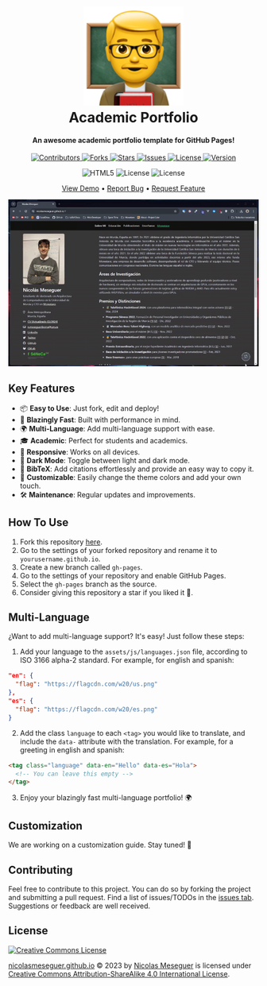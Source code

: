 <h1 align="center">
  <br>
  <a href="https://github.com/NicolasMeseguer/nicolasmeseguer.github.io"><img src="assets/img/logo.png" alt="Academic Portfolio" width="200"></a>
  <br>
  Academic Portfolio
  <br>
</h1>

<h4 align="center">An awesome academic portfolio template for GitHub Pages!</h4>

<p align="center">
  <a href="https://github.com/NicolasMeseguer/nicolasmeseguer.github.io/graphs/contributors">
    <img src="https://img.shields.io/github/contributors/NicolasMeseguer/nicolasmeseguer.github.io" alt="Contributors">
  </a>
  <a href="https://github.com/NicolasMeseguer/nicolasmeseguer.github.io/network/members">
    <img src="https://img.shields.io/github/forks/NicolasMeseguer/nicolasmeseguer.github.io?style" alt="Forks">
  </a>
  <a href="https://github.com/NicolasMeseguer/nicolasmeseguer.github.io/stargazers">
    <img src="https://img.shields.io/github/stars/NicolasMeseguer/nicolasmeseguer.github.io?style" alt="Stars">
  </a>
  <a href="https://github.com/NicolasMeseguer/nicolasmeseguer.github.io/issues">
    <img src="https://img.shields.io/github/issues/NicolasMeseguer/nicolasmeseguer.github.io" alt="Issues">
  </a>
  <a href="http://creativecommons.org/licenses/by-sa/4.0/">
    <img src="https://img.shields.io/github/license/NicolasMeseguer/nicolasmeseguer.github.io" alt="License">
  </a>
  <a href="https://github.com/NicolasMeseguer/nicolasmeseguer.github.io/releases">
    <img src="https://img.shields.io/github/v/release/NicolasMeseguer/nicolasmeseguer.github.io" alt="Version">
  </a>
</p>

<p align="center">
  <img src="https://img.shields.io/badge/HTML5-E34F26?logo=HTML5&logoColor=white" alt="HTML5">
  <img src="https://img.shields.io/badge/CSS3-1572B6?logo=css3&logoColor=white" alt="License">
  <img src="https://shields.io/badge/JavaScript-F7DF1E?logo=JavaScript&logoColor=000&style=flat-square" alt="License">
</p>

<p align="center">
  <a href="https://nicolasmeseguer.github.io/">View Demo</a> •
  <a href="https://github.com/NicolasMeseguer/nicolasmeseguer.github.io/issues/new?labels=bug&template=_bug-report.md">Report Bug</a> •
  <a href="https://github.com/NicolasMeseguer/nicolasmeseguer.github.io/issues/new?labels=enhancement&template=_feature-request.md">Request Feature</a>
</p>

<p align="center">
  <img src="./assets/img/academicportfolio.gif" alt="Screenshot">
</p>

## Key Features

- 📦 **Easy to Use**: Just fork, edit and deploy!
- 🚀 **Blazingly Fast**: Built with performance in mind.
- 🌍 **Multi-Language**: Add multi-language support with ease.
- 🎓 **Academic**: Perfect for students and academics.
- 📱 **Responsive**: Works on all devices.
- 🌙 **Dark Mode**: Toggle between light and dark mode.
- 📰 **BibTeX**: Add citations effortlessly and provide an easy way to copy it.
- 🎨 **Customizable**: Easily change the theme colors and add your own touch.
- 🛠️ **Maintenance**: Regular updates and improvements.



## How To Use

1. Fork this repository [here](https://github.com/NicolasMeseguer/nicolasmeseguer.github.io/fork). 
2. Go to the settings of your forked repository and rename it to `yourusername.github.io`.
3. Create a new branch called `gh-pages`.
4. Go to the settings of your repository and enable GitHub Pages.
5. Select the `gh-pages` branch as the source.
6. Consider giving this repository a star if you liked it 🤍.



## Multi-Language

¿Want to add multi-language support? It's easy! Just follow these steps:

1. Add your language to the `assets/js/languages.json` file, according to ISO 3166 alpha-2 standard. For example, for english and spanish:
```json
"en": {
  "flag": "https://flagcdn.com/w20/us.png"
},
"es": {
  "flag": "https://flagcdn.com/w20/es.png"
}
```

2. Add the class `language` to each `<tag>` you would like to translate, and include the `data-` attribute with the translation. For example, for a greeting in english and spanish:
```html
<tag class="language" data-en="Hello" data-es="Hola">
  <!-- You can leave this empty -->
</tag>
```

3. Enjoy your blazingly fast multi-language portfolio! 🌍



## Customization

We are working on a customization guide. Stay tuned! 🎨



## Contributing

Feel free to contribute to this project. You can do so by forking the project and submitting a pull request. Find a list of issues/TODOs in the [issues tab](https://github.com/NicolasMeseguer/nicolasmeseguer.github.io/issues). Suggestions or feedback are well received.



## License

[![Creative Commons License](https://i.creativecommons.org/l/by-sa/4.0/88x31.png)](http://creativecommons.org/licenses/by-sa/4.0/)

[nicolasmeseguer.github.io](https://github.com/NicolasMeseguer/nicolasmeseguer.github.io) © 2023 by [Nicolas Meseguer](https://github.com/NicolasMeseguer) is licensed under [Creative Commons Attribution-ShareAlike 4.0 International License](http://creativecommons.org/licenses/by-sa/4.0/).